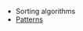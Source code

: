 * Sorting algorithms
* [Patterns](https://github.com/vishal-bhangare/codememo/blob/main/patterns/patterns.md)
